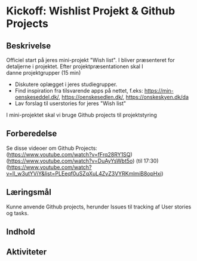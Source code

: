 # Kickoff: Wishlist Projekt & Github Projects

## Beskrivelse
Officiel start på jeres mini-projekt "Wish list".
I bliver præsenteret for detaljerne i projektet.
Efter projektpræsentationen skal I danne projektgrupper (15 min)
- Diskutere oplægget i jeres studiegrupper.
- Find inspiration fra tilsvarende apps på nettet, f.eks: https://min-oenskeseddel.dk/, https://oenskesedlen.dk/, https://onskeskyen.dk/da
- Lav forslag til userstories for jeres "Wish list"

I mini-projektet skal vi bruge Github projects til projektstyring 
## Forberedelse  
Se disse videoer om Github Projects:  
(https://www.youtube.com/watch?v=fFrq28RY1SQ)  
(https://www.youtube.com/watch?v=DuAyYsWbt5o) (til 17:30)
(https://www.youtube.com/watch?v=lI_w3utYViY&list=PLEeqf0uSZqXuL4ZvZ3VYRKmlmiB8opHxi)


## Læringsmål
Kunne anvende Github projects, herunder Issues til tracking af User stories og tasks.

## Indhold

## Aktiviteter
